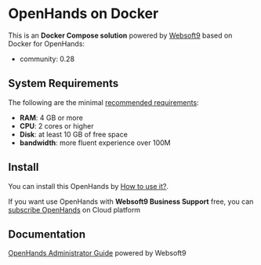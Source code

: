 # OpenHands on Docker  

This is an **Docker Compose solution** powered by [Websoft9](https://www.websoft9.com) based on Docker for OpenHands:


 - community:  0.28


## System Requirements

The following are the minimal [recommended requirements](https://www.all-hands.dev):

* **RAM**: 4 GB or more
* **CPU**: 2 cores or higher
* **Disk**: at least 10 GB of free space
* **bandwidth**: more fluent experience over 100M  

## Install

You can install this OpenHands by [How to use it?](https://github.com/Websoft9/docker-library#how-to-use-it).   

If you want use OpenHands with **Websoft9 Business Support** free, you can [subscribe OpenHands](https://www.websoft9.com/apps) on Cloud platform

## Documentation

[OpenHands Administrator Guide](https://support.websoft9.com/docs/openhands) powered by Websoft9